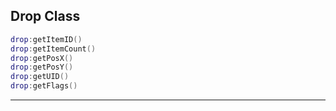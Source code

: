 ## Drop Class
```lua
drop:getItemID()
drop:getItemCount() 
drop:getPosX()
drop:getPosY()
drop:getUID()
drop:getFlags()
```

---
